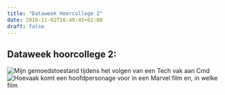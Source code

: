 ```yaml
---
title: "Dataweek Hoorcollege 2"
date: 2018-11-02T16:49:45+02:00
draft: false
---
```

## Dataweek hoorcollege 2:


![Mijn gemoedstoestand tijdens het volgen van een Tech vak aan Cmd]("https://raw.githubusercontent.com/Techdemo/datavisualisatie/master/site/static/marvel.png")
![Hoevaak komt een hoofdpersonage voor in een Marvel film en, in welke film]("https://raw.githubusercontent.com/Techdemo/datavisualisatie/4fd381bd767aa9ab12e1e86d8e3bcfd7ce1166a1/site/static/conjuctuur.pdf")
